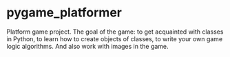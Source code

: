 # pygame_platformer
Platform game project. The goal of the game: to get acquainted with classes in Python, to learn how to create objects of classes, to write your own game logic algorithms. And also work with images in the game.
